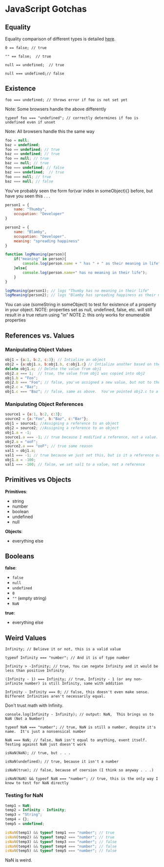 # JavaScript Gotchas

## Equality
Equality comparison of different types is detailed [here](http://www.ecma-international.org/ecma-262/5.1/#sec-11.9.3
).

`0 == false; // true`

`"" == false;  // true`

`null == undefined;  // true`

`null === undefined;// false`

## Existence
`foo === undefined; // throws error if foo is not set yet`

Note:  Some browsers handle the above differently

`typeof foo === "undefined"; // correctly determines if foo is undefined even if unset`

Note:  All browsers handle this the same way

```javascript
foo = null;
baz = undefined;
foo == undefined; // true
baz == undefined; // true
foo == null; // true
baz == null; // true
foo === undefined; // false
baz === undefined;  // true
foo === null; // true
baz === null; // false
```

You've probably seen the form for(var index in someObject){} before, but have you seen this . . .

```javascript
person1 = {
	name: "Thumby",
	occupation: "Developer"
}

person2 = {
	name: "Blamby",
	occupation: "Developer".
	meaning: "spreading happiness"
}

function logMeaning(person){
	if("meaning" in person){
		console.log(person.name + " has " + " as their meaning in life");
	}else{
		console.log(person.name+" has no meaning in their life");
	}
}

logMeaning(person1); // logs "Thumby has no meaning in their life"
logMeaning(person2); // logs "Blamby has spreading happiness as their meaning in life"
```

You can use (someString in someObject) to test for existence of a property in your object.
NOTE:  properties set as null, undefined, false, etc. will still result in a true return using "in"
NOTE 2:  this only works for enumerable properties

## References vs. Values

### Manipulating Object Values
```javascript
obj1 = {a:1, b:2, c:3}; // Intialize an object
obj2 = {a:obj1.a, b:obj1.b, c:obj1.c} // Intialize another based on the first one
delete obj1.a; // Delete the value from obj1
obj2.a === 1;  // true, the value from obj1 was copied into obj2
obj1.b = "Foo";
obj2.b === "Foo"; // false, you've assigned a new value, but not to the same memory location.  This may run counter to what you'd expect.
obj2.c = "Baz";
obj1.c === "Baz"; // false, same as above.  You've pointed obj2.c to a new value, but not changed the original object 
```

### Manipulating Object References
```javascript
source1 = {a:1, b:2, c:3};
source2 = {a:"Foo", b:"Baz", c:"Bar"};
obj1 = source1; //Assigning a reference to an object
obj2 = source2; //Assigning a reference to an object
obj1.a = -1;
source1.a === -1; // true because I modified a reference, not a value.  I'm modifying obj1.a which is an object reference
obj2.a = "ooF";
source2.a === "ooF"; // true same reason
val1 = obj1.a;
val1 === -1; // true because we just set this, but is it a reference or a value?
obj1.a = -100;
val1 === -100; // false, we set val1 to a value, not a reference
```

## Primitives vs Objects 

**Primitives**:

- string
- number
- boolean
- undefined
- null

**Objects**:

- everything else

## Booleans

**false**:

- `false`
- `null`
- `undefined`
- `0`
- `""` (empty string)
- `NaN`

**true**:

- everything else

## Weird Values

`Infinity; // Believe it or not, this is a valid value`

`typeof Infinity === "number"; // And it is of type number`

`Infinity > -Infinity; // true, You can negate Infinity and it would be less than positive Infinity`

`(Infinity - 1) === Infinity; // true, Infinity - 1 (or any non-infinite number) is still Infinity, same with addition`

`Infinity - Infinity === 0; // false, this doesn't even make sense.  Different Infinities aren't necessarily equal.`

Don't trust math with Infinity.

`console.log(Infinity - Infinity); // output: NaN,  This brings us to NaN (Not a Number)`

`typeof NaN === "number"; // true, NaN is still a number, despite it's name.  It's just a nonsensical number`

`NaN === NaN; // false, NaN isn't equal to anything, event itself.  Testing against NaN just doesn't work`

`isNaN(NaN); // true, but . . . `

`isNaN(undefined); // true, because it isn't a number`

`isNaN(true); // false, because of coersion (I think so anyway . . .)`

`isNaN(NaN) && typeof NaN === "number"; // true, this is the only way I know to test for NaN directly`

### Testing for NaN

```javascript
temp1 = NaN;
temp2 = Infinity - Infinity;
temp3 = "String";
temp4 = {};
temp5 = undefined;

isNaN(temp1) && typeof temp1 === "number"; // true
isNaN(temp2) && typeof temp2 === "number"; // true
isNaN(temp3) && typeof temp3 === "number"; // false
isNaN(temp4) && typeof temp4 === "number"; // false
isNaN(temp5) && typeof temp5 === "number"; // false
```
NaN is weird.
